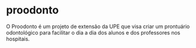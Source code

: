 # proodonto
O Proodonto é um projeto de extensão da UPE que visa criar um prontuário odontológico para facilitar o dia a dia dos alunos e dos professores nos hospitais.
